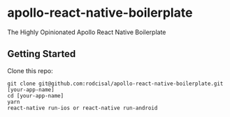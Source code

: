 # apollo-react-native-boilerplate
The Highly Opinionated Apollo React Native Boilerplate

## Getting Started
Clone this repo:

```
git clone git@github.com:rodcisal/apollo-react-native-boilerplate.git [your-app-name]
cd [your-app-name]
yarn
react-native run-ios or react-native run-android
```
